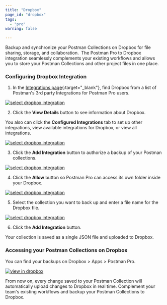 ```yaml
---
title: "Dropbox"
page_id: "dropbox"
tags: 
  - "pro"
warning: false

---
```


Backup and synchronize your Postman Collections on Dropbox for file sharing, storage, and collaboration.  The Postman Pro to Dropbox integration seamlessly complements your existing workflows and allows you to store your Postman Collections and other project files in one place.

### Configuring Dropbox Integration

1. In the [Integrations page]({{site.pm.gs}}/dashboard/integrations){:target="_blank"}, find Dropbox from a list of Postman's 3rd party Integrations for Postman Pro users.

[![select dropbox integration](https://s3.amazonaws.com/postman-static-getpostman-com/postman-docs/integrations_dropbox1.png)](https://s3.amazonaws.com/postman-static-getpostman-com/postman-docs/integrations_dropbox1.png)

<ol start="2">
  <li>Click the <b>View Details</b> button to see information about Dropbox. </li>
</ol>

You also can click the **Configured Integrations** tab to set up other integrations, view available integrations for Dropbox, or view all integrations.

[![select dropbox integration](https://s3.amazonaws.com/postman-static-getpostman-com/postman-docs/integrations-apimatic-conf-integr.png)](https://s3.amazonaws.com/postman-static-getpostman-com/postman-docs/integrations-apimatic-conf-integr.png)

<ol start="3">
  <li>Click the <b>Add Integration</b> button to authorize a backup of your Postman collections. </li>
</ol>

[![select dropbox integration](https://s3.amazonaws.com/postman-static-getpostman-com/postman-docs/integrations-dropbox-authorize.png)](https://s3.amazonaws.com/postman-static-getpostman-com/postman-docs/integrations-dropbox-authorize.png)

<ol start="4">
  <li>Click the <b>Allow</b> button so Postman Pro can access its own folder inside your Dropbox. </li>
</ol>

[![select dropbox integration](https://s3.amazonaws.com/postman-static-getpostman-com/postman-docs/integrations-dropbox-access2.png)](https://s3.amazonaws.com/postman-static-getpostman-com/postman-docs/integrations-dropbox-access2.png)

<ol start="5">
  <li>Select the collection you want to back up and enter a file name for the Dropbox file.</li>
</ol>

[![select dropbox integration](https://s3.amazonaws.com/postman-static-getpostman-com/postman-docs/integrations-dropbox-authorized.png)](https://s3.amazonaws.com/postman-static-getpostman-com/postman-docs/integrations-dropbox-authorized.png)

<ol start="6">
  <li>Click the <b>Add Integration</b> button. </li>
</ol>

Your collection is saved as a single JSON file and uploaded to Dropbox.


### Accessing your Postman Collections on Dropbox

You can find your backups on Dropbox > Apps > Postman Pro.

[![view in dropbox](https://s3.amazonaws.com/postman-static-getpostman-com/postman-docs/dropbox_view.png)](https://s3.amazonaws.com/postman-static-getpostman-com/postman-docs/dropbox_view.png)

From now on, every change saved to your Postman Collection will automatically upload changes to Dropbox in real time. Complement your team's existing workflows and backup your Postman Collections to Dropbox.
